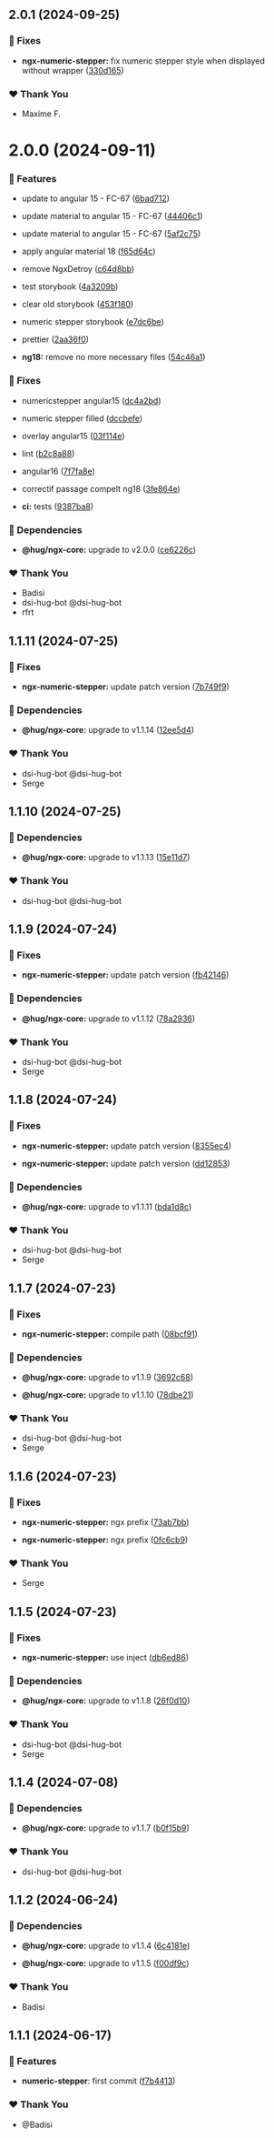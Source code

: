 ## 2.0.1 (2024-09-25)


### 🐛 Fixes

- **ngx-numeric-stepper:** fix numeric stepper style when displayed without wrapper ([330d165](https://github.com/DSI-HUG/ngx-components/commit/330d165))


### ❤️  Thank You

- Maxime F.

# 2.0.0 (2024-09-11)


### 🚀 Features

- update to angular 15 - FC-67 ([6bad712](https://github.com/DSI-HUG/ngx-components/commit/6bad712))

- update material to angular 15 - FC-67 ([44406c1](https://github.com/DSI-HUG/ngx-components/commit/44406c1))

- update material to angular 15 - FC-67 ([5af2c75](https://github.com/DSI-HUG/ngx-components/commit/5af2c75))

- apply angular material 18 ([f65d64c](https://github.com/DSI-HUG/ngx-components/commit/f65d64c))

- remove NgxDetroy ([c64d8bb](https://github.com/DSI-HUG/ngx-components/commit/c64d8bb))

- test storybook ([4a3209b](https://github.com/DSI-HUG/ngx-components/commit/4a3209b))

- clear old storybook ([453f180](https://github.com/DSI-HUG/ngx-components/commit/453f180))

- numeric stepper storybook ([e7dc6be](https://github.com/DSI-HUG/ngx-components/commit/e7dc6be))

- prettier ([2aa36f0](https://github.com/DSI-HUG/ngx-components/commit/2aa36f0))

- **ng18:** remove no more necessary files ([54c46a1](https://github.com/DSI-HUG/ngx-components/commit/54c46a1))


### 🐛 Fixes

- numericstepper angular15 ([dc4a2bd](https://github.com/DSI-HUG/ngx-components/commit/dc4a2bd))

- numeric stepper filled ([dccbefe](https://github.com/DSI-HUG/ngx-components/commit/dccbefe))

- overlay angular15 ([03f114e](https://github.com/DSI-HUG/ngx-components/commit/03f114e))

- lint ([b2c8a88](https://github.com/DSI-HUG/ngx-components/commit/b2c8a88))

- angular16 ([7f7fa8e](https://github.com/DSI-HUG/ngx-components/commit/7f7fa8e))

- correctif passage compelt ng18 ([3fe864e](https://github.com/DSI-HUG/ngx-components/commit/3fe864e))

- **ci:** tests ([9387ba8](https://github.com/DSI-HUG/ngx-components/commit/9387ba8))


### 🌱 Dependencies

- **@hug/ngx-core:** upgrade to v2.0.0 ([ce6226c](https://github.com/DSI-HUG/ngx-components/commit/ce6226c))


### ❤️  Thank You

- Badisi
- dsi-hug-bot @dsi-hug-bot
- rfrt

## 1.1.11 (2024-07-25)

### 🐛 Fixes

-   **ngx-numeric-stepper:** update patch version ([7b749f9](https://github.com/DSI-HUG/ngx-components/commit/7b749f9))

### 🌱 Dependencies

-   **@hug/ngx-core:** upgrade to v1.1.14 ([12ee5d4](https://github.com/DSI-HUG/ngx-components/commit/12ee5d4))

### ❤️ Thank You

-   dsi-hug-bot @dsi-hug-bot
-   Serge

## 1.1.10 (2024-07-25)

### 🌱 Dependencies

-   **@hug/ngx-core:** upgrade to v1.1.13 ([15e11d7](https://github.com/DSI-HUG/ngx-components/commit/15e11d7))

### ❤️ Thank You

-   dsi-hug-bot @dsi-hug-bot

## 1.1.9 (2024-07-24)

### 🐛 Fixes

-   **ngx-numeric-stepper:** update patch version ([fb42146](https://github.com/DSI-HUG/ngx-components/commit/fb42146))

### 🌱 Dependencies

-   **@hug/ngx-core:** upgrade to v1.1.12 ([78a2936](https://github.com/DSI-HUG/ngx-components/commit/78a2936))

### ❤️ Thank You

-   dsi-hug-bot @dsi-hug-bot
-   Serge

## 1.1.8 (2024-07-24)

### 🐛 Fixes

-   **ngx-numeric-stepper:** update patch version ([8355ec4](https://github.com/DSI-HUG/ngx-components/commit/8355ec4))

-   **ngx-numeric-stepper:** update patch version ([dd12853](https://github.com/DSI-HUG/ngx-components/commit/dd12853))

### 🌱 Dependencies

-   **@hug/ngx-core:** upgrade to v1.1.11 ([bda1d8c](https://github.com/DSI-HUG/ngx-components/commit/bda1d8c))

### ❤️ Thank You

-   dsi-hug-bot @dsi-hug-bot
-   Serge

## 1.1.7 (2024-07-23)

### 🐛 Fixes

-   **ngx-numeric-stepper:** compile path ([08bcf91](https://github.com/DSI-HUG/ngx-components/commit/08bcf91))

### 🌱 Dependencies

-   **@hug/ngx-core:** upgrade to v1.1.9 ([3692c68](https://github.com/DSI-HUG/ngx-components/commit/3692c68))

-   **@hug/ngx-core:** upgrade to v1.1.10 ([78dbe21](https://github.com/DSI-HUG/ngx-components/commit/78dbe21))

### ❤️ Thank You

-   dsi-hug-bot @dsi-hug-bot
-   Serge

## 1.1.6 (2024-07-23)

### 🐛 Fixes

-   **ngx-numeric-stepper:** ngx prefix ([73ab7bb](https://github.com/DSI-HUG/ngx-components/commit/73ab7bb))

-   **ngx-numeric-stepper:** ngx prefix ([0fc6cb9](https://github.com/DSI-HUG/ngx-components/commit/0fc6cb9))

### ❤️ Thank You

-   Serge

## 1.1.5 (2024-07-23)

### 🐛 Fixes

-   **ngx-numeric-stepper:** use inject ([db6ed86](https://github.com/DSI-HUG/ngx-components/commit/db6ed86))

### 🌱 Dependencies

-   **@hug/ngx-core:** upgrade to v1.1.8 ([26f0d10](https://github.com/DSI-HUG/ngx-components/commit/26f0d10))

### ❤️ Thank You

-   dsi-hug-bot @dsi-hug-bot
-   Serge

## 1.1.4 (2024-07-08)

### 🌱 Dependencies

-   **@hug/ngx-core:** upgrade to v1.1.7 ([b0f15b9](https://github.com/DSI-HUG/ngx-components/commit/b0f15b9))

### ❤️ Thank You

-   dsi-hug-bot @dsi-hug-bot

## 1.1.2 (2024-06-24)

### 🌱 Dependencies

-   **@hug/ngx-core:** upgrade to v1.1.4 ([6c4181e](https://github.com/DSI-HUG/ngx-components/commit/6c4181e))

-   **@hug/ngx-core:** upgrade to v1.1.5 ([f00df9c](https://github.com/DSI-HUG/ngx-components/commit/f00df9c))

### ❤️ Thank You

-   Badisi

## 1.1.1 (2024-06-17)

### 🚀 Features

-   **numeric-stepper**: first commit ([f7b4413](https://github.com/DSI-HUG/ngx-components/commit/f7b4413))

### ❤️ Thank You

-   @Badisi
